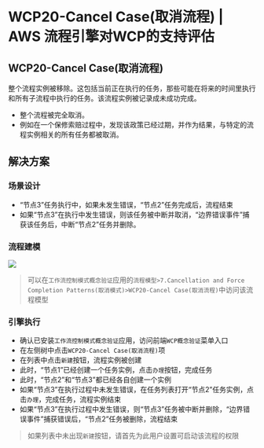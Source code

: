 # WCP20-Cancel Case(取消流程) | AWS 流程引擎对WCP的支持评估

## WCP20-Cancel Case(取消流程)

整个流程实例被移除。这包括当前正在执行的任务，那些可能在将来的时间里执行和所有子流程中执行的任务。该流程实例被记录成未成功完成。

  * 整个流程被完全取消。
  * 例如在一个保修索赔过程中，发现该政策已经过期，并作为结果，与特定的流程实例相关的所有任务都被取消。

## 解决方案

### 场景设计

  * “节点3”任务执行中，如果未发生错误，“节点2”任务完成后，流程结束
  * 如果“节点3”在执行中发生错误，则该任务被中断并取消，“边界错误事件”捕获该任务后，中断“节点2”任务并删除。

### 流程建模

![](https://docs.awspaas.com/reference-guide/aws-paas-wcp-reference-guide/part7/wcp20-process-model.png)

> 可以在`工作流控制模式概念验证`应用的`流程模型>7.Cancellation and Force Completion Patterns(取消模式)>WCP20-Cancel Case(取消流程)`中访问该流程模型

### 引擎执行

  * 确认已安装`工作流控制模式概念验证`应用，访问前端`WCP概念验证`菜单入口
  * 在左侧树中点击`WCP20-Cancel Case(取消流程)`项
  * 在列表中点击`新建`按钮，流程实例被创建
  * 此时，“节点1”已经创建一个任务实例，点击`办理`按钮，完成任务
  * 此时，“节点2”和“节点3”都已经各自创建一个实例
  * 如果“节点3”在执行过程中未发生错误，在任务列表打开“节点2”任务实例，点击`办理`，完成任务，流程实例结束
  * 如果“节点3”在执行过程中发生错误，则“节点3”任务被中断并删除，“边界错误事件”捕获错误后，“节点2”任务被删除，流程结束

> 如果列表中未出现`新建`按钮，请首先为此用户设置可启动该流程的权限